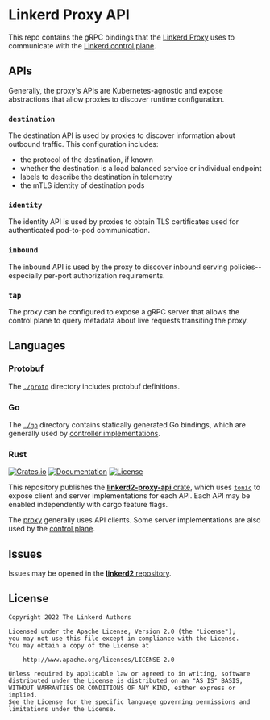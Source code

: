 # Linkerd Proxy API

This repo contains the gRPC bindings that the [Linkerd Proxy][proxy-gh] uses to
communicate with the [Linkerd control plane][cp-gh].

## APIs

Generally, the proxy's APIs are Kubernetes-agnostic and expose abstractions that
allow proxies to discover runtime configuration.

### `destination`

The destination API is used by proxies to discover information about outbound
traffic. This configuration includes:

* the protocol of the destination, if known
* whether the destination is a load balanced service or individual endpoint
* labels to describe the destination in telemetry
* the mTLS identity of destination pods

### `identity`

The identity API is used by proxies to obtain TLS certificates used for
authenticated pod-to-pod communication.

### `inbound`

The inbound API is used by the proxy to discover inbound serving
policies--especially per-port authorization requirements.

### `tap`

The proxy can be configured to expose a gRPC server that allows the control
plane to query metadata about live requests transiting the proxy.

## Languages

### Protobuf

The [`./proto`](./proto) directory includes protobuf definitions.

### Go

The [`./go`](./go) directory contains statically generated Go bindings, which are
generally used by [controller implementations][cp-gh].

### Rust

[![Crates.io][rs-crate-badge]][rs-crate-url]
[![Documentation][rs-docs-badge]][rs-docs-url]
[![License][lic-badge]](LICENSE)

This repository publishes the [**linkerd2-proxy-api** crate][rs-crate-url],
which uses [`tonic`][tonic] to expose client and server implementations for each
API. Each API may be enabled independently with cargo feature flags.

The [proxy][proxy-gh] generally uses API clients. Some server implementations
are also used by the [control plane][cp-gh].

## Issues

Issues may be opened in the [**linkerd2** repository][new-issue].

## License

    Copyright 2022 The Linkerd Authors

    Licensed under the Apache License, Version 2.0 (the "License");
    you may not use this file except in compliance with the License.
    You may obtain a copy of the License at

        http://www.apache.org/licenses/LICENSE-2.0

    Unless required by applicable law or agreed to in writing, software
    distributed under the License is distributed on an "AS IS" BASIS,
    WITHOUT WARRANTIES OR CONDITIONS OF ANY KIND, either express or implied.
    See the License for the specific language governing permissions and
    limitations under the License.

<!-- refs -->
[cp-gh]: https://github.com/linkerd/linkerd2
[new-issue]: https://github.com/linkerd/linkerd2/issues/new/choose
[proxy-gh]: https://github.com/linkerd/linkerd2-proxy
[tonic]: https://github.com/hyperium/tonic
[rs-crate-badge]: https://img.shields.io/crates/v/linkerd2-proxy-api.svg
[rs-crate-url]: https://crates.io/crates/linkerd2-proxy-api
[rs-docs-badge]: https://docs.rs/linkerd2-proxy-api/badge.svg
[rs-docs-url]: https://docs.rs/linkerd2-proxy-api
[lic-badge]: https://img.shields.io/github/license/linkerd/linkerd2-proxy-api.svg
